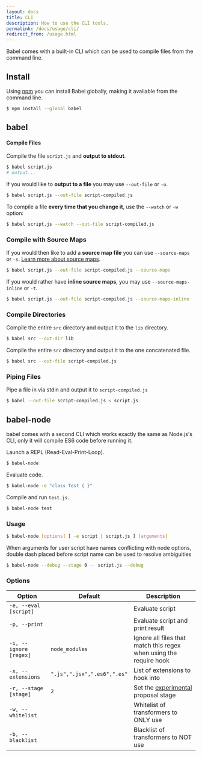 ```yaml
---
layout: docs
title: CLI
description: How to use the CLI tools.
permalink: /docs/usage/cli/
redirect_from: /usage.html
---
```


<p class="lead">
  Babel comes with a built-in CLI which can be used to compile files from the
  command line.
</p>

## Install

Using [npm](https://www.npmjs.com/) you can install Babel globally, making it
available from the command line.

```sh
$ npm install --global babel
```

## babel

#### Compile Files

Compile the file `script.js` and **output to stdout**.

```sh
$ babel script.js
# output...
```

If you would like to **output to a file** you may use `--out-file` or `-o`.

```sh
$ babel script.js --out-file script-compiled.js
```

To compile a file **every time that you change it**, use the `--watch` or `-w` option:

```sh
$ babel script.js --watch --out-file script-compiled.js
```

### Compile with Source Maps

If you would then like to add a **source map file** you can use
`--source-maps` or `-s`. [Learn more about source maps](http://www.html5rocks.com/en/tutorials/developertools/sourcemaps/).

```sh
$ babel script.js --out-file script-compiled.js --source-maps
```

If you would rather have **inline source maps**, you may use
`--source-maps-inline` or `-t`.

```sh
$ babel script.js --out-file script-compiled.js --source-maps-inline
```

### Compile Directories

Compile the entire `src` directory and output it to the `lib` directory.

```sh
$ babel src --out-dir lib
```

Compile the entire `src` directory and output it to the one concatenated file.

```sh
$ babel src --out-file script-compiled.js
```

### Piping Files

Pipe a file in via stdin and output it to `script-compiled.js`

```sh
$ babel --out-file script-compiled.js < script.js
```

## babel-node

babel comes with a second CLI which works exactly the same as Node.js's CLI, only
it will compile ES6 code before running it.

Launch a REPL (Read-Eval-Print-Loop).

```sh
$ babel-node
```

Evaluate code.

```sh
$ babel-node -e "class Test { }"
```

Compile and run `test.js`.

```sh
$ babel-node test
```

### Usage

```sh
$ babel-node [options] [ -e script | script.js ] [arguments]
```

When arguments for user script have names conflicting with node options, double dash placed before script name can be used to resolve ambiguities

```sh
$ babel-node --debug --stage 0 -- script.js --debug
```

### Options

| Option                   | Default              | Description                     |
| ------------------------ | -------------------- | ------------------------------- |
| `-e, --eval [script]`    |                      | Evaluate script                 |
| `-p, --print`            |                      | Evaluate script and print result |
| `-i, --ignore [regex]`   | `node_modules`       | Ignore all files that match this regex when using the require hook |
| `-x, --extensions`       | `".js",".jsx",".es6",".es"` | List of extensions to hook into |
| `-r, --stage [stage]`    | `2`                  | Set the [experimental](/docs/usage/experimental) proposal stage |
| `-w, --whitelist`        |                      | Whitelist of transformers to ONLY use |
| `-b, --blacklist`        |                      | Blacklist of transformers to NOT use |
